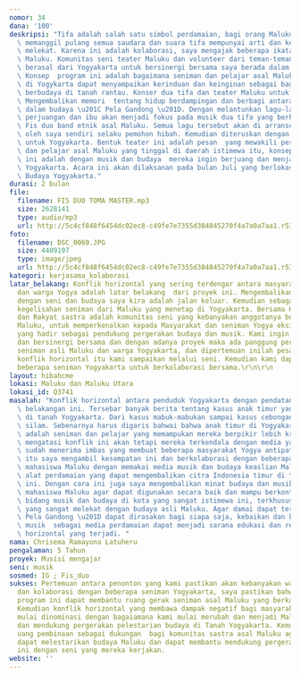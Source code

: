 ```yaml
---
nomor: 34
dana: '100'
deskripsi: "Tifa adalah salah satu simbol perdamaian, bagi orang Maluku suara tifa\
  \ memanggil pulang semua saudara dan suara tifa mempunyai arti dan kesan yang sangat\
  \ melekat. Karena ini adalah kolaborasi, saya mengajak beberapa ikatan mahasiswa\
  \ Maluku. Komunitas seni teater Maluku dan volunteer dari teman-teman saya yang\
  \ berasal dari Yogyakarta untuk bersinergi bersama saya berada dalam kepanitiaan.\
  \ Konsep  program ini adalah bagaimana seniman dan pelajar asal Maluku yang tinggal\
  \ di Yogykarta dapat menyampaikan kerinduan dan keinginan sebagai bagian dari kehidupan\
  \ berbudaya di tanah rantau. Konser dua tifa dan teater Maluku untuk Yogyakarta.\
  \ Mengembalikan memori  tentang hidup berdampingan dan berbagi antara adik dan kakak\
  \ dalam budaya \u201C Pela Gandong \u201D. Dengan melantunkan lagu-lagu folk tentang\
  \ perjuangan dan ibu akan menjadi fokus pada musik dua tifa yang berkolaborasi dengan\
  \ Fis duo band etnik asal Maluku. Semua lagu tersebut akan di arransement kembali\
  \ oleh saya sendiri selaku pemohon hibah. Kemudian diteruskan dengan teater Maluku\
  \ untuk Yogyakarta. Bentuk teater ini adalah pesan  yang mewakili perasaan seniman\
  \ dan pelajar asal Maluku yang tinggal di daerah istimewa itu, konsep awal teater\
  \ ini adalah dengan musik dan budaya  mereka ingin berjuang dan menjadi bagian dari\
  \ Yogyakarta. Acara ini akan dilaksanan pada bulan Juli yang berlokasi di Taman\
  \ Budaya Yogyakarta."
durasi: 2 bulan
file:
  filename: FIS DUO TOMA MASTER.mp3
  size: 2628141
  type: audio/mp3
  url: http://5c4cf848f6454dc02ec8-c49fe7e7355d384845270f4a7a0a7aa1.r53.cf2.rackcdn.com/731667d2-ef84-43a0-bbc0-be6b948efa6d/FIS%20DUO%20TOMA%20MASTER.mp3
foto:
  filename: DSC_0069.JPG
  size: 4409197
  type: image/jpeg
  url: http://5c4cf848f6454dc02ec8-c49fe7e7355d384845270f4a7a0a7aa1.r53.cf2.rackcdn.com/2929c957-64b1-49b2-bf9d-69d9978399ae/DSC_0069.JPG
kategori: kerjasama_kolaborasi
latar_belakang: Konflik horizontal yang sering terdengar antara masyarajakat timur
  dan warga Yogya adalah latar belakang  dari proyek ini. Mengembalikan hubungan baik
  dengan seni dan budaya saya kira adalah jalan keluar. Kemudian sebagai perwakilan
  kegelisahan seniman dari Maluku yang menetap di Yogyakarta. Bersama Kalesang Artsas
  dan Rakyat sastra adalah komunitas seni yang kebanyakan anggotanya berasal dari
  Maluku, untuk memperkenalkan kepada Masyarakat dan seniman Yogya eksistensi kami
  yang hadir sebagai pendukung pergerakan budaya dan musik. Kami ingin untuk bersatu
  dan bersinergi bersama dan dengan adanya proyek maka ada panggung pertemuan antara
  seniman asli Maluku dan warga Yogyakarta, dan dipertemuan inilah pesan yang tentang
  konflik horizontal itu kami sampaikan melalui seni. Kemudian kami dapat mengajak
  beberapa seniman Yogyakarta untuk berkolaborasi bersama.\r\n\r\n
layout: hibahcme
lokasi: Maluku dan Maluku Utara
lokasi_id: Q3741
masalah: "Konflik horizontal antara penduduk Yogyakarta dengan pendatang sering terjadi\
  \ belakangan ini. Tersebar banyak berita tentang kasus anak timur yang membrutal\
  \ di tanah Yogyakarta. Dari kasus mabuk-mabukan sampai kasus cebongan tahun 2013\
  \ silam. Sebenarnya harus digaris bahwai bahwa anak timur di Yogyakarta kebanyakan\
  \ adalah seniman dan pelajar yang memampukan mereka berpikir lebih kritis untuk\
  \ mengatasi konflik ini akan tetapi mereka terkendala dengan media yang baik dan\
  \ sudah menerima imbas yang membuat beberapa masyarakat Yogya antipati. Maka dari\
  \ itu saya mengambil kesempatan ini dan berkolaborasi dengan beberapa komunitas\
  \ mahasiswa Maluku dengan memakai media musik dan budaya keaslian Maluku sebagai\
  \ alat perdamaian yang dapat mengembalikan citra Indonesia timur di tanah Yogyakarta\
  \ ini. Dengan cara ini juga saya mengembalikan minat budaya dan musik etnik kepada\
  \ mahasiswa Maluku agar dapat digunakan secara baik dan mampu berkontribusi dalam\
  \ bidang musik dan budaya di kota yang sangat istimewa ini, terkhususnya musik etnik\
  \ yang sangat melekat dengan budaya asli Maluku. Agar damai dapat tercipta, \u201C\
  \ Pela Gandong \u201D dapat dirasakan bagi siapa saja, kebaikan dan keramahan melalui\
  \ musik  sebagai media perdamaian dapat menjadi sarana edukasi dan resolusi konflik\
  \ horizontal yang terjadi. "
nama: Chrisema Ramayona Latuheru
pengalaman: 5 Tahun
proyek: Musisi mengajar
seni: musik
sosmed: IG ; Fis_duo
sukses: Pertemuan antara penonton yang kami pastikan akan kebanyakan warga Yogyakarta
  dan kolaborasi dengan beberapa seniman Yogyakarta, saya pastikan bahwa dengan adanya
  program ini dapat membantu ruang gerak seniman asal Maluku yang berkarya diYogya.
  Kemudian konflik horizontal yang membawa dampak negatif bagi masyarakat timur akan
  mulai dinominasi dengan bagaiamana kami mulai merubah dan menjadi Maluku yang berbudaya
  dan mendukung pergerakan pelestarian budaya di Tanah Yogyakarta. Kemudian akan diberikan
  uang pembinaan sebagai dukungan  bagi komunitas sastra asal Maluku agar mereka pun
  dapat melestarikan budaya Maluku dan dapat membantu mendukung pergerakan sosial
  ini dengan seni yang mereka kerjakan.
website: ''
---
```


